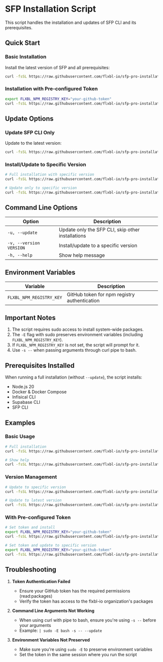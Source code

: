 # SFP Installation Script

This script handles the installation and updates of SFP CLI and its prerequisites.

## Quick Start

### Basic Installation
Install the latest version of SFP and all prerequisites:
```bash
curl -fsSL https://raw.githubusercontent.com/flxbl-io/sfp-pro-installation/main/install.sh | sudo -E bash
```

### Installation with Pre-configured Token
```bash
export FLXBL_NPM_REGISTRY_KEY="your-github-token"
curl -fsSL https://raw.githubusercontent.com/flxbl-io/sfp-pro-installation/main/install.sh | sudo -E bash
```

## Update Options

### Update SFP CLI Only
Update to the latest version:
```bash
curl -fsSL https://raw.githubusercontent.com/flxbl-io/sfp-pro-installation/main/install.sh | sudo -E bash -s -- --update
```

### Install/Update to Specific Version
```bash
# Full installation with specific version
curl -fsSL https://raw.githubusercontent.com/flxbl-io/sfp-pro-installation/main/install.sh | sudo -E bash -s -- --version 1.2.3

# Update only to specific version
curl -fsSL https://raw.githubusercontent.com/flxbl-io/sfp-pro-installation/main/install.sh | sudo -E bash -s -- --update --version 1.2.3
```

## Command Line Options

| Option | Description |
|--------|-------------|
| `-u, --update` | Update only the SFP CLI, skip other installations |
| `-v, --version VERSION` | Install/update to a specific version |
| `-h, --help` | Show help message |

## Environment Variables

| Variable | Description |
|----------|-------------|
| `FLXBL_NPM_REGISTRY_KEY` | GitHub token for npm registry authentication |

## Important Notes

1. The script requires sudo access to install system-wide packages.
2. The `-E` flag with sudo preserves environment variables (including `FLXBL_NPM_REGISTRY_KEY`).
3. If `FLXBL_NPM_REGISTRY_KEY` is not set, the script will prompt for it.
4. Use `-s --` when passing arguments through curl pipe to bash.

## Prerequisites Installed

When running a full installation (without `--update`), the script installs:

- Node.js 20
- Docker & Docker Compose
- Infisical CLI
- Supabase CLI
- SFP CLI

## Examples

### Basic Usage
```bash
# Full installation
curl -fsSL https://raw.githubusercontent.com/flxbl-io/sfp-pro-installation/main/install.sh | sudo -E bash

# Show help
curl -fsSL https://raw.githubusercontent.com/flxbl-io/sfp-pro-installation/main/install.sh | sudo -E bash -s -- --help
```

### Version Management
```bash
# Update to specific version
curl -fsSL https://raw.githubusercontent.com/flxbl-io/sfp-pro-installation/main/install.sh | sudo -E bash -s -- -u -v 1.2.3

# Update to latest version
curl -fsSL https://raw.githubusercontent.com/flxbl-io/sfp-pro-installation/main/install.sh | sudo -E bash -s -- --update
```

### With Pre-configured Token
```bash
# Set token and install
export FLXBL_NPM_REGISTRY_KEY="your-github-token"
curl -fsSL https://raw.githubusercontent.com/flxbl-io/sfp-pro-installation/main/install.sh | sudo -E bash

# Set token and update to specific version
export FLXBL_NPM_REGISTRY_KEY="your-github-token"
curl -fsSL https://raw.githubusercontent.com/flxbl-io/sfp-pro-installation/main/install.sh | sudo -E bash -s -- --update --version 1.2.3
```

## Troubleshooting

1. **Token Authentication Failed**
   - Ensure your GitHub token has the required permissions (read:packages)
   - Verify the token has access to the flxbl-io organization's packages

2. **Command Line Arguments Not Working**
   - When using curl with pipe to bash, ensure you're using `-s --` before your arguments
   - Example: `| sudo -E bash -s -- --update`

3. **Environment Variables Not Preserved**
   - Make sure you're using `sudo -E` to preserve environment variables
   - Set the token in the same session where you run the script

